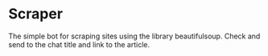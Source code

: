 # Scraper
The simple bot for scraping sites using the library beautifulsoup. 
Check and send to the chat title and link to the article.
